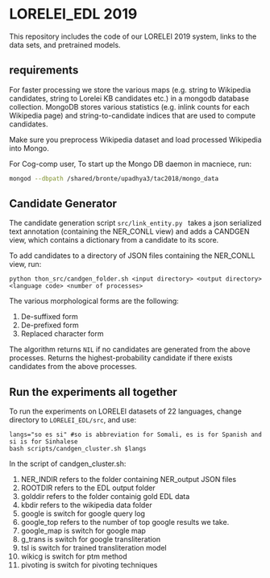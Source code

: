 # LORELEI_EDL 2019 
This repository includes the code of our LORELEI 2019 system, links to the data sets, and pretrained models.

## requirements
For faster processing we store the various maps (e.g. string to Wikipedia candidates, string to Lorelei KB candidates etc.) in a mongodb database collection. MongoDB stores various statistics (e.g. inlink counts for each Wikipedia page) and string-to-candidate indices that are used to compute candidates.

Make sure you preprocess Wikipedia dataset and load processed Wikipedia into Mongo.

For Cog-comp user,  To start up the Mongo DB daemon in macniece, run: 
```bash
mongod --dbpath /shared/bronte/upadhya3/tac2018/mongo_data
``` 

## Candidate Generator
The candidate generation script 
`src/link_entity.py ` takes a json serialized text annotation (containing the NER_CONLL view) and adds a CANDGEN view, which contains a dictionary from a candidate to its score.

To add candidates to a directory of JSON files containing the NER_CONLL view, run:
```
python thon_src/candgen_folder.sh <input directory> <output directory> <language code> <number of processes>
```

The various morphological forms are the following:  
1. De-suffixed form
1. De-prefixed form
3. Replaced character form

The algorithm returns `NIL` if no candidates are generated from the above processes. Returns the highest-probability candidate if there exists candidates from the above processes.


## Run the experiments all together
To run the experiments on LORELEI datasets of 22 languages, change directory to `LORELEI_EDL/src`, and use:

    langs="so es si" #so is abbreviation for Somali, es is for Spanish and si is for Sinhalese
    bash scripts/candgen_cluster.sh $langs 
    
In the script of candgen_cluster.sh: 
1. NER_INDIR refers to the folder containing NER_output JSON files
2. ROOTDIR refers to the EDL output folder
3. golddir refers to the folder containig gold EDL data
4. kbdir refers to the wikipedia data folder
5. google is switch for google query log
6. google_top refers to the number of top google results we take.
7. google_map is switch for google map
8. g_trans is switch for google transliteration
9. tsl is switch for trained transliteration model
10. wikicg is switch for ptm method
11. pivoting is switch for pivoting techniques
